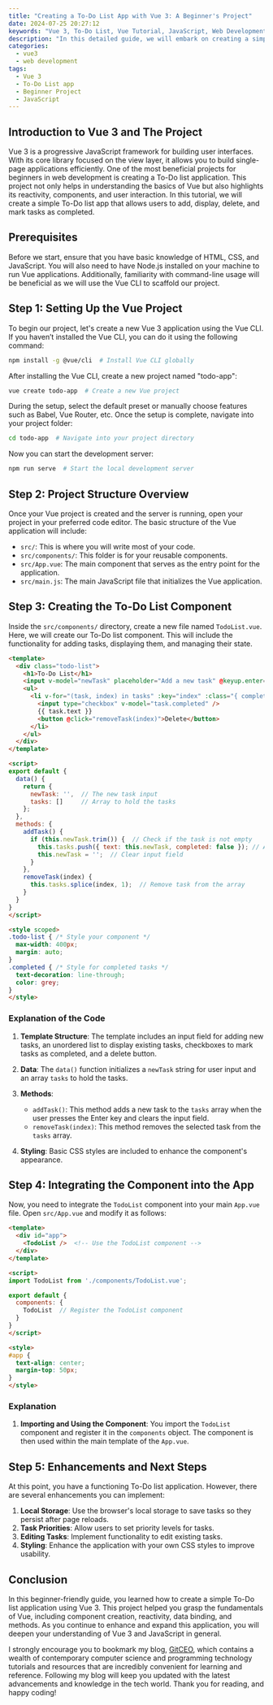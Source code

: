 ```yaml
---
title: "Creating a To-Do List App with Vue 3: A Beginner's Project"
date: 2024-07-25 20:27:12
keywords: "Vue 3, To-Do List, Vue Tutorial, JavaScript, Web Development, Beginner Project"
description: "In this detailed guide, we will embark on creating a simple To-Do list application using Vue 3, a progressive JavaScript framework for building user interfaces. This tutorial is designed specifically for beginners, walking you through each step of the development process. We will cover the core concepts of Vue 3, including the new Composition API, reactive data management, and methods for handling user input. By the end of this tutorial, you will have a fully functional To-Do list app that can add, delete, and mark tasks as completed. Additionally, we will explore how to improve the app further with local storage and component styling, allowing you to gain practical experience with Vue 3 while developing a useful project. Whether you're looking to enhance your web development skills or simply interested in learning Vue 3, this guide will serve as a valuable resource."
categories:
  - vue3
  - web development
tags:
  - Vue 3
  - To-Do List app
  - Beginner Project
  - JavaScript
---
```


## Introduction to Vue 3 and The Project

Vue 3 is a progressive JavaScript framework for building user interfaces. With its core library focused on the view layer, it allows you to build single-page applications efficiently. One of the most beneficial projects for beginners in web development is creating a To-Do list application. This project not only helps in understanding the basics of Vue but also highlights its reactivity, components, and user interaction. In this tutorial, we will create a simple To-Do list app that allows users to add, display, delete, and mark tasks as completed.

<!-- more -->

## Prerequisites

Before we start, ensure that you have basic knowledge of HTML, CSS, and JavaScript. You will also need to have Node.js installed on your machine to run Vue applications. Additionally, familiarity with command-line usage will be beneficial as we will use the Vue CLI to scaffold our project.

## Step 1: Setting Up the Vue Project

To begin our project, let's create a new Vue 3 application using the Vue CLI. If you haven’t installed the Vue CLI, you can do it using the following command:

```bash
npm install -g @vue/cli  # Install Vue CLI globally
```

After installing the Vue CLI, create a new project named "todo-app":

```bash
vue create todo-app  # Create a new Vue project
```

During the setup, select the default preset or manually choose features such as Babel, Vue Router, etc. Once the setup is complete, navigate into your project folder:

```bash
cd todo-app  # Navigate into your project directory
```

Now you can start the development server:

```bash
npm run serve  # Start the local development server
```

## Step 2: Project Structure Overview

Once your Vue project is created and the server is running, open your project in your preferred code editor. The basic structure of the Vue application will include:

- `src/`: This is where you will write most of your code.
- `src/components/`: This folder is for your reusable components.
- `src/App.vue`: The main component that serves as the entry point for the application.
- `src/main.js`: The main JavaScript file that initializes the Vue application.

## Step 3: Creating the To-Do List Component

Inside the `src/components/` directory, create a new file named `TodoList.vue`. Here, we will create our To-Do list component. This will include the functionality for adding tasks, displaying them, and managing their state.

```html
<template>
  <div class="todo-list">
    <h1>To-Do List</h1>
    <input v-model="newTask" placeholder="Add a new task" @keyup.enter="addTask" />
    <ul>
      <li v-for="(task, index) in tasks" :key="index" :class="{ completed: task.completed }">
        <input type="checkbox" v-model="task.completed" />
        {{ task.text }}
        <button @click="removeTask(index)">Delete</button>
      </li>
    </ul>
  </div>
</template>

<script>
export default {
  data() {
    return {
      newTask: '',  // The new task input
      tasks: []     // Array to hold the tasks
    };
  },
  methods: {
    addTask() {
      if (this.newTask.trim()) {  // Check if the task is not empty
        this.tasks.push({ text: this.newTask, completed: false }); // Add new task
        this.newTask = '';  // Clear input field
      }
    },
    removeTask(index) {
      this.tasks.splice(index, 1);  // Remove task from the array
    }
  }
}
</script>

<style scoped>
.todo-list { /* Style your component */
  max-width: 400px;
  margin: auto;
}
.completed { /* Style for completed tasks */
  text-decoration: line-through;
  color: grey;
}
</style>
```

### Explanation of the Code

1. **Template Structure**: The template includes an input field for adding new tasks, an unordered list to display existing tasks, checkboxes to mark tasks as completed, and a delete button.

2. **Data**: The `data()` function initializes a `newTask` string for user input and an array `tasks` to hold the tasks.

3. **Methods**:
   - `addTask()`: This method adds a new task to the `tasks` array when the user presses the Enter key and clears the input field.
   - `removeTask(index)`: This method removes the selected task from the `tasks` array.

4. **Styling**: Basic CSS styles are included to enhance the component's appearance.

## Step 4: Integrating the Component into the App

Now, you need to integrate the `TodoList` component into your main `App.vue` file. Open `src/App.vue` and modify it as follows:

```html
<template>
  <div id="app">
    <TodoList />  <!-- Use the TodoList component -->
  </div>
</template>

<script>
import TodoList from './components/TodoList.vue';

export default {
  components: {
    TodoList  // Register the TodoList component
  }
}
</script>

<style>
#app {
  text-align: center;
  margin-top: 50px;
}
</style>
```

### Explanation

1. **Importing and Using the Component**: You import the `TodoList` component and register it in the `components` object. The component is then used within the main template of the `App.vue`.

## Step 5: Enhancements and Next Steps

At this point, you have a functioning To-Do list application. However, there are several enhancements you can implement:
1. **Local Storage**: Use the browser's local storage to save tasks so they persist after page reloads.
2. **Task Priorities**: Allow users to set priority levels for tasks.
3. **Editing Tasks**: Implement functionality to edit existing tasks.
4. **Styling**: Enhance the application with your own CSS styles to improve usability.

## Conclusion

In this beginner-friendly guide, you learned how to create a simple To-Do list application using Vue 3. This project helped you grasp the fundamentals of Vue, including component creation, reactivity, data binding, and methods. As you continue to enhance and expand this application, you will deepen your understanding of Vue 3 and JavaScript in general.

I strongly encourage you to bookmark my blog, [GitCEO](https://gitceo.com), which contains a wealth of contemporary computer science and programming technology tutorials and resources that are incredibly convenient for learning and reference. Following my blog will keep you updated with the latest advancements and knowledge in the tech world. Thank you for reading, and happy coding!